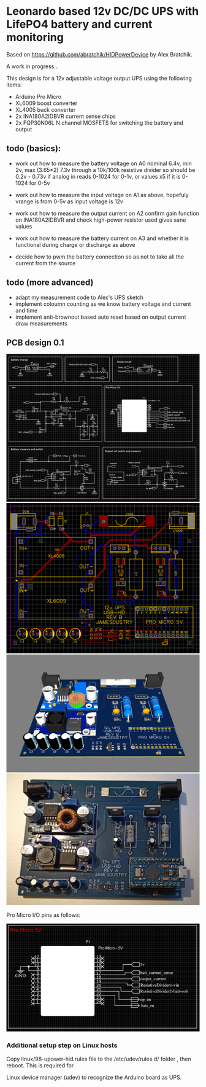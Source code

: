 # Leonardo based 12v DC/DC UPS with LifePO4 battery and current monitoring

Based on https://github.com/abratchik/HIDPowerDevice by Alex Bratchik.

A work in progress... 

This design is for a 12v adjustable voltage output UPS using the following items:

* Arduino Pro Micro
* XL6009 boost converter
* XL4005 buck converter
* 2x INA180A2IDBVR current sense chips
* 2x FQP30N06L N channel MOSFETS for switching the battery and output

## todo (basics):

* work out how to measure the battery voltage on A0
	nominal 6.4v, min 2v, max (3.65*2) 7.3v
	through a 10k/100k resistive divider so should be 0.2v - 0.73v if analog in reads 0-1024 for 0-1v, or values x5 if it is 0-1024 for 0-5v

* work out how to measure the input voltage on A1
	as above, hopefuly vrange is from 0-5v as input voltage is 12v

* work out how to measure the output current on A2
	confirm gain function on INA180A2IDBVR and check high-power resistor used gives sane values

* work out how to measure the battery current on A3 and whether it is functional during charge or discharge
	as above

* decide how to pwm the battery connection so as not to take all the current from the source


## todo (more advanced)

* adapt my measurement code to Alex's UPS sketch
* implement coloumn counting as we know battery voltage and current and time
* implement anti-brownout based auto reset based on output current draw measurements

## PCB design 0.1

![Schematic](https://github.com/blackandwhitetux/JamesUPS/blob/master/pcb_design/schematic.png)
![Gerber render 2D](https://github.com/blackandwhitetux/JamesUPS/blob/master/pcb_design/gerber_render.png)
![PCB Render 3D](https://github.com/blackandwhitetux/JamesUPS/blob/master/pcb_design/board_render.png)
![Board photo](https://github.com/blackandwhitetux/JamesUPS/blob/master/pcb_design/serial_number_0001.jpg)

Pro Micro I/O pins as follows:

![MCU Pinouts](https://github.com/blackandwhitetux/JamesUPS/blob/master/pcb_design/mcu_pinout.png)


### Additional setup step on Linux hosts

Copy linux/98-upower-hid.rules file to the /etc/udev/rules.d/ folder , then reboot. This is required for

Linux device manager (udev) to recognize the Arduino board as UPS. 
